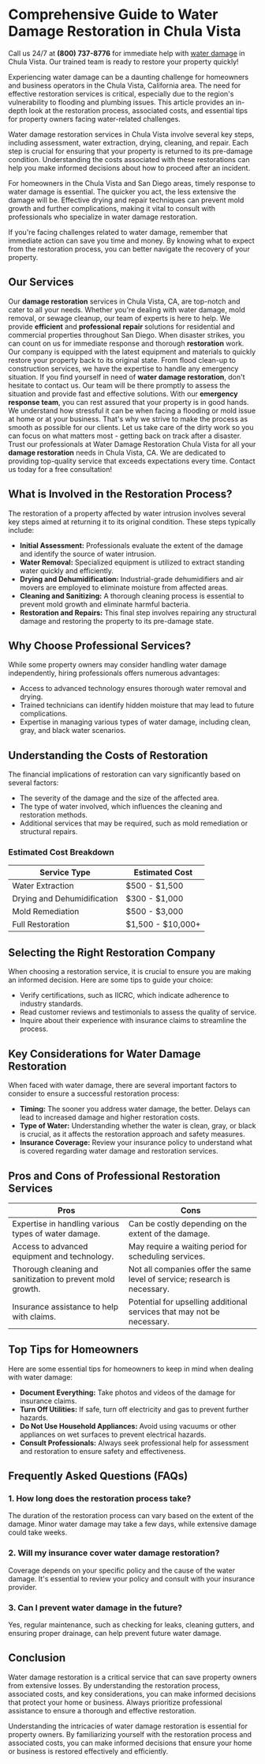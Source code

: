 # Comprehensive Guide to Water Damage Restoration in Chula Vista

Call us 24/7 at **(800) 737-8776** for immediate help with [water damage](https://waterdamagerestoration.pages.dev/) in Chula Vista. Our trained team is ready to restore your property quickly!

Experiencing water damage can be a daunting challenge for homeowners and business operators in the Chula Vista, California area. The need for effective restoration services is critical, especially due to the region's vulnerability to flooding and plumbing issues. This article provides an in-depth look at the restoration process, associated costs, and essential tips for property owners facing water-related challenges.

Water damage restoration services in Chula Vista involve several key steps, including assessment, water extraction, drying, cleaning, and repair. Each step is crucial for ensuring that your property is returned to its pre-damage condition. Understanding the costs associated with these restorations can help you make informed decisions about how to proceed after an incident.

For homeowners in the Chula Vista and San Diego areas, timely response to water damage is essential. The quicker you act, the less extensive the damage will be. Effective drying and repair techniques can prevent mold growth and further complications, making it vital to consult with professionals who specialize in water damage restoration.

If you're facing challenges related to water damage, remember that immediate action can save you time and money. By knowing what to expect from the restoration process, you can better navigate the recovery of your property.

## Our Services

Our **damage restoration** services in Chula Vista, CA, are top-notch and cater to all your needs. Whether you're dealing with water damage, mold removal, or sewage cleanup, our team of experts is here to help. We provide **efficient** and **professional** **repair** solutions for residential and commercial properties throughout San Diego. When disaster strikes, you can count on us for immediate response and thorough **restoration** work. Our company is equipped with the latest equipment and materials to quickly restore your property back to its original state. From flood clean-up to construction services, we have the expertise to handle any emergency situation. If you find yourself in need of **water damage restoration**, don't hesitate to contact us. Our team will be there promptly to assess the situation and provide fast and effective solutions. With our **emergency response team**, you can rest assured that your property is in good hands. We understand how stressful it can be when facing a flooding or mold issue at home or at your business. That's why we strive to make the process as smooth as possible for our clients. Let us take care of the dirty work so you can focus on what matters most - getting back on track after a disaster. Trust our professionals at Water Damage Restoration Chula Vista for all your **damage restoration** needs in Chula Vista, CA. We are dedicated to providing top-quality service that exceeds expectations every time. Contact us today for a free consultation!

## What is Involved in the Restoration Process?

The restoration of a property affected by water intrusion involves several key steps aimed at returning it to its original condition. These steps typically include:

- **Initial Assessment:** Professionals evaluate the extent of the damage and identify the source of water intrusion.
- **Water Removal:** Specialized equipment is utilized to extract standing water quickly and efficiently.
- **Drying and Dehumidification:** Industrial-grade dehumidifiers and air movers are employed to eliminate moisture from affected areas.
- **Cleaning and Sanitizing:** A thorough cleaning process is essential to prevent mold growth and eliminate harmful bacteria.
- **Restoration and Repairs:** This final step involves repairing any structural damage and restoring the property to its pre-damage state.

## Why Choose Professional Services?

While some property owners may consider handling water damage independently, hiring professionals offers numerous advantages:

- Access to advanced technology ensures thorough water removal and drying.
- Trained technicians can identify hidden moisture that may lead to future complications.
- Expertise in managing various types of water damage, including clean, gray, and black water scenarios.

## Understanding the Costs of Restoration

The financial implications of restoration can vary significantly based on several factors:

- The severity of the damage and the size of the affected area.
- The type of water involved, which influences the cleaning and restoration methods.
- Additional services that may be required, such as mold remediation or structural repairs.

### Estimated Cost Breakdown

| Service Type                    | Estimated Cost     |
|---------------------------------|--------------------|
| Water Extraction                | $500 - $1,500      |
| Drying and Dehumidification     | $300 - $1,000      |
| Mold Remediation                | $500 - $3,000      |
| Full Restoration                | $1,500 - $10,000+  |

## Selecting the Right Restoration Company

When choosing a restoration service, it is crucial to ensure you are making an informed decision. Here are some tips to guide your choice:

- Verify certifications, such as IICRC, which indicate adherence to industry standards.
- Read customer reviews and testimonials to assess the quality of service.
- Inquire about their experience with insurance claims to streamline the process.

## Key Considerations for Water Damage Restoration

When faced with water damage, there are several important factors to consider to ensure a successful restoration process:

- **Timing:** The sooner you address water damage, the better. Delays can lead to increased damage and higher restoration costs.
- **Type of Water:** Understanding whether the water is clean, gray, or black is crucial, as it affects the restoration approach and safety measures.
- **Insurance Coverage:** Review your insurance policy to understand what is covered regarding water damage and restoration services.

## Pros and Cons of Professional Restoration Services

| Pros                                           | Cons                                         |
|------------------------------------------------|----------------------------------------------|
| Expertise in handling various types of water damage. | Can be costly depending on the extent of the damage. |
| Access to advanced equipment and technology.   | May require a waiting period for scheduling services. |
| Thorough cleaning and sanitization to prevent mold growth. | Not all companies offer the same level of service; research is necessary. |
| Insurance assistance to help with claims.     | Potential for upselling additional services that may not be necessary. |

## Top Tips for Homeowners

Here are some essential tips for homeowners to keep in mind when dealing with water damage:

- **Document Everything:** Take photos and videos of the damage for insurance claims.
- **Turn Off Utilities:** If safe, turn off electricity and gas to prevent further hazards.
- **Do Not Use Household Appliances:** Avoid using vacuums or other appliances on wet surfaces to prevent electrical hazards.
- **Consult Professionals:** Always seek professional help for assessment and restoration to ensure safety and effectiveness.

## Frequently Asked Questions (FAQs)

### 1. How long does the restoration process take?

The duration of the restoration process can vary based on the extent of the damage. Minor water damage may take a few days, while extensive damage could take weeks.

### 2. Will my insurance cover water damage restoration?

Coverage depends on your specific policy and the cause of the water damage. It's essential to review your policy and consult with your insurance provider.

### 3. Can I prevent water damage in the future?

Yes, regular maintenance, such as checking for leaks, cleaning gutters, and ensuring proper drainage, can help prevent future water damage.

## Conclusion

Water damage restoration is a critical service that can save property owners from extensive losses. By understanding the restoration process, associated costs, and key considerations, you can make informed decisions that protect your home or business. Always prioritize professional assistance to ensure a thorough and effective restoration.

Understanding the intricacies of water damage restoration is essential for property owners. By familiarizing yourself with the restoration process and associated costs, you can make informed decisions that ensure your home or business is restored effectively and efficiently.

